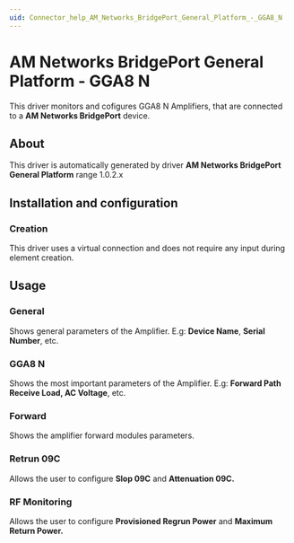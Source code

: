 ```yaml
---
uid: Connector_help_AM_Networks_BridgePort_General_Platform_-_GGA8_N
---
```


# AM Networks BridgePort General Platform - GGA8 N

This driver monitors and cofigures GGA8 N Amplifiers, that are connected to a **AM Networks BridgePort** device.

## About

This driver is automatically generated by driver **AM Networks BridgePort General Platform** range 1.0.2.x

## Installation and configuration

### Creation

This driver uses a virtual connection and does not require any input during element creation.

## Usage

### General

Shows general parameters of the Amplifier. E.g: **Device Name**, **Serial Number**, etc.

### GGA8 N

Shows the most important parameters of the Amplifier. E.g: **Forward Path Receive Load, AC Voltage**, etc.

### Forward

Shows the amplifier forward modules parameters.

### Retrun 09C

Allows the user to configure **Slop 09C** and **Attenuation 09C.**

### RF Monitoring

Allows the user to configure **Provisioned Regrun Power** and **Maximum Return Power.**

